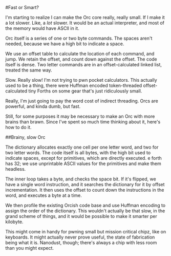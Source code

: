 #Fast or Smart?

I'm starting to realize I can make the Orc core really, really small. If I make it a lot slower. Like, a *lot* slower. It would be an actual interpreter, and most of the memory would have ASCII in it. 

Orc itself is a series of one or two byte commands. The spaces aren't needed, because we have a high bit to indicate a space. 

We use an offset table to calculate the location of each command, and jump. We retain the offset, and count down against the offset. The code itself is dense. Two letter commands are in an offset-calculated linked list, treated the same way.

Slow. Really slow! I'm not trying to pwn pocket calculators. This actually used to be a thing, there were Huffman encoded token-threaded offset-calculated tiny Forths on some gear that's just ridiculously small. 

Really, I'm just going to pay the word cost of indirect threading. Orcs are powerful, and kinda dumb, but fast. 

Still, for some purposes it may be necessary to make an Orc with more brains than brawn. Since I've spent so much time thinking about it, here's how to do it.

##Brainy, slow Orc

The dictionary allocates exactly one cell per one letter word, and two for two letter words. The code itself is all bytes, with the high bit used to indicate spaces, except for primitives, which are directly executed. e forth has 32; we use unprintable ASCII values for the primitives and make them headless. 

The inner loop takes a byte, and checks the space bit. If it's flipped, we have a single word instruction, and it searches the dictionary for it by offset incrementation. It then uses the offset to count down the instructions in the word, and executes a byte at a time. 

We then profile the existing Orcish code base and use Huffman encoding to assign the order of the dictionary. This wouldn't actually be that slow, in the grand scheme of things, and it would be possible to make it smarter per kilobyte. 

This might come in handy for pwning small but mission critical chipz, like on keyboards. It might actually never prove useful, the state of fabrication being what it is. Nanodust, though; there's always a chip with less room than you might expect.